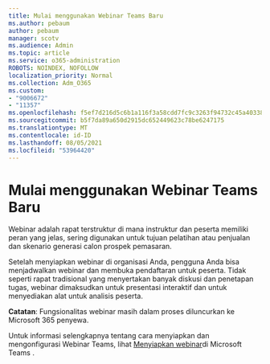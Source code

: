 ```yaml
---
title: Mulai menggunakan Webinar Teams Baru
ms.author: pebaum
author: pebaum
manager: scotv
ms.audience: Admin
ms.topic: article
ms.service: o365-administration
ROBOTS: NOINDEX, NOFOLLOW
localization_priority: Normal
ms.collection: Adm_O365
ms.custom:
- "9006672"
- "11357"
ms.openlocfilehash: f5ef7d216d5c6b1a116f3a58cdd7fc9c3263f94732c45a403381b987381be37b
ms.sourcegitcommit: b5f7da89a650d2915dc652449623c78be6247175
ms.translationtype: MT
ms.contentlocale: id-ID
ms.lasthandoff: 08/05/2021
ms.locfileid: "53964420"
---
```

# <a name="getting-started-with-teams-webinars"></a>Mulai menggunakan Webinar Teams Baru

Webinar adalah rapat terstruktur di mana instruktur dan peserta memiliki peran yang jelas, sering digunakan untuk tujuan pelatihan atau penjualan dan skenario generasi calon prospek pemasaran.

Setelah menyiapkan webinar di organisasi Anda, pengguna Anda bisa menjadwalkan webinar dan membuka pendaftaran untuk peserta. Tidak seperti rapat tradisional yang menyertakan banyak diskusi dan penetapan tugas, webinar dimaksudkan untuk presentasi interaktif dan untuk menyediakan alat untuk analisis peserta.

**Catatan**: Fungsionalitas webinar masih dalam proses diluncurkan ke Microsoft 365 penyewa. 

Untuk informasi selengkapnya tentang cara menyiapkan dan mengonfigurasi Webinar Teams, lihat [Menyiapkan webinar](/microsoftteams/set-up-webinars)di Microsoft Teams .